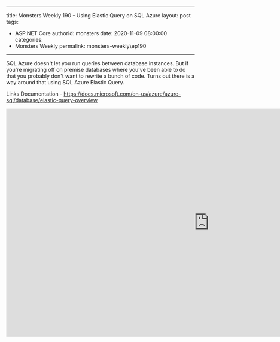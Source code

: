 
---
title: Monsters Weekly 190 -  Using Elastic Query on SQL Azure
layout: post
tags: 
  - ASP.NET Core
authorId: monsters
date: 2020-11-09 08:00:00
categories:
  - Monsters Weekly
permalink: monsters-weekly\ep190
---

SQL Azure doesn't let you run queries between database instances. But if you're migrating off on premise databases where you've been able to do that you probably don't want to rewrite a bunch of code. Turns out there is a way around that using SQL Azure Elastic Query. 

Links
Documentation - https://docs.microsoft.com/en-us/azure/azure-sql/database/elastic-query-overview

<iframe width="1084" height="610" src="https://www.youtube.com/embed/IAx1nsh5-Ao" frameborder="0" allow="accelerometer; autoplay; encrypted-media; gyroscope; picture-in-picture" allowfullscreen></iframe>
